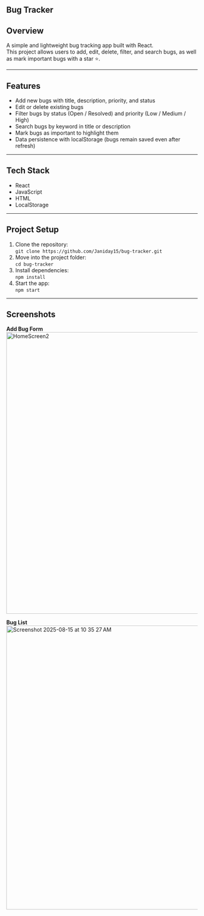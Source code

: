## Bug Tracker 

## **Overview**

A simple and lightweight bug tracking app built with React.  
This project allows users to add, edit, delete, filter, and search bugs, as well as mark important bugs with a star ⭐.

---

## **Features**
- Add new bugs with title, description, priority, and status
- Edit or delete existing bugs
- Filter bugs by status (Open / Resolved) and priority (Low / Medium / High)
- Search bugs by keyword in title or description
- Mark bugs as important to highlight them
- Data persistence with localStorage (bugs remain saved even after refresh)

---

## **Tech Stack**
- React
- JavaScript
- HTML
- LocalStorage

---

## **Project Setup**

1. Clone the repository:  
   `git clone https://github.com/Janiday15/bug-tracker.git`
2. Move into the project folder:  
   `cd bug-tracker`
3. Install dependencies:  
   `npm install`
4. Start the app:  
   `npm start`

---

## **Screenshots**

**Add Bug Form**  
<img width="1440" height="740" alt="HomeScreen2" src="https://github.com/user-attachments/assets/9151efd8-2f8d-4448-8af5-ae2419f1c57f" />

**Bug List**  
<img width="1433" height="746" alt="Screenshot 2025-08-15 at 10 35 27 AM" src="https://github.com/user-attachments/assets/8a8cb872-390f-42f8-8506-27c048a459e7" />

